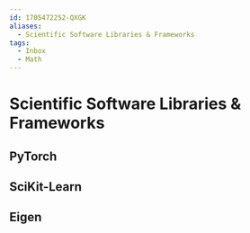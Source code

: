 ```yaml
---
id: 1705472252-QXGK
aliases:
  - Scientific Software Libraries & Frameworks
tags:
  - Inbox
  - Math
---
```


# Scientific Software Libraries & Frameworks

## PyTorch

## SciKit-Learn

## Eigen
